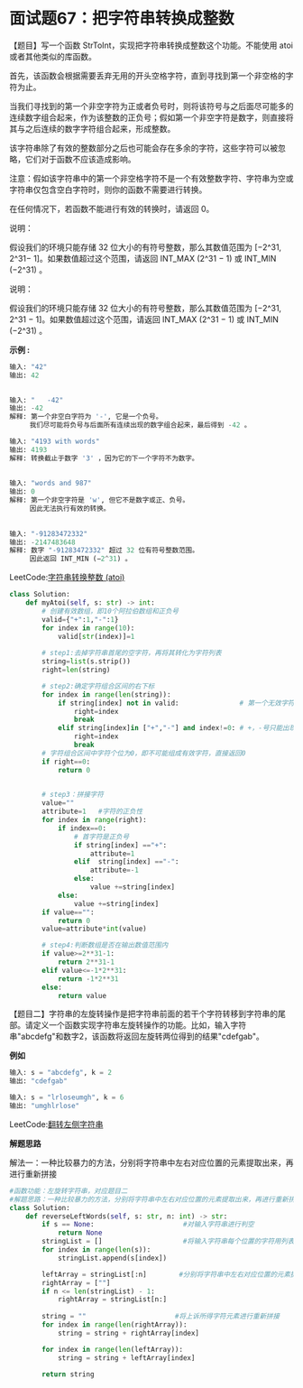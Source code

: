 # 面试题67：把字符串转换成整数



【题目】写一个函数 StrToInt，实现把字符串转换成整数这个功能。不能使用 atoi 或者其他类似的库函数。

 

首先，该函数会根据需要丢弃无用的开头空格字符，直到寻找到第一个非空格的字符为止。

当我们寻找到的第一个非空字符为正或者负号时，则将该符号与之后面尽可能多的连续数字组合起来，作为该整数的正负号；假如第一个非空字符是数字，则直接将其与之后连续的数字字符组合起来，形成整数。

该字符串除了有效的整数部分之后也可能会存在多余的字符，这些字符可以被忽略，它们对于函数不应该造成影响。

注意：假如该字符串中的第一个非空格字符不是一个有效整数字符、字符串为空或字符串仅包含空白字符时，则你的函数不需要进行转换。

在任何情况下，若函数不能进行有效的转换时，请返回 0。

说明：

假设我们的环境只能存储 32 位大小的有符号整数，那么其数值范围为 [−2^31,  2^31− 1]。如果数值超过这个范围，请返回  INT_MAX (2^31 − 1) 或 INT_MIN (−2^31) 。

说明：

假设我们的环境只能存储 32 位大小的有符号整数，那么其数值范围为 [−2^31,  2^31 − 1]。如果数值超过这个范围，请返回  INT_MAX (2^31 − 1) 或 INT_MIN (−2^31) 。

**示例 :**

```python
输入: "42"
输出: 42

    
输入: "   -42"
输出: -42
解释: 第一个非空白字符为 '-', 它是一个负号。
     我们尽可能将负号与后面所有连续出现的数字组合起来，最后得到 -42 。

输入: "4193 with words"
输出: 4193
解释: 转换截止于数字 '3' ，因为它的下一个字符不为数字。  
    
    
输入: "words and 987"
输出: 0
解释: 第一个非空字符是 'w', 但它不是数字或正、负号。
     因此无法执行有效的转换。
        
        
输入: "-91283472332"
输出: -2147483648
解释: 数字 "-91283472332" 超过 32 位有符号整数范围。 
     因此返回 INT_MIN (−2^31) 。
```



LeetCode:[字符串转换整数 (atoi)](https://leetcode-cn.com/problems/string-to-integer-atoi/)





```Python
class Solution:
    def myAtoi(self, s: str) -> int:
        # 创建有效数组，即10个阿拉伯数组和正负号
        valid={"+":1,"-":1}
        for index in range(10):
            valid[str(index)]=1
        
        # step1:去掉字符串首尾的空字符，再将其转化为字符列表
        string=list(s.strip())
        right=len(string)

        # step2:确定字符组合区间的右下标
        for index in range(len(string)):
            if string[index] not in valid:               # 第一个无效字符         
                right=index
                break
            elif string[index]in ["+","-"] and index!=0: # +，-号只能出现在字符串首部
                right=index
                break
        # 字符组合区间中字符个位为0，即不可能组成有效字符，直接返回0
        if right==0:   
            return 0

    
        # step3：拼接字符
        value=""
        attribute=1   #字符的正负性
        for index in range(right):
            if index==0:
                # 首字符是正负号
                if string[index] =="+":
                    attribute=1
                elif  string[index] =="-":
                    attribute=-1
                else:
                    value +=string[index]
            else:
                value +=string[index]
        if value=="":
            return 0   
        value=attribute*int(value)

        # step4:判断数组是否在输出数值范围内
        if value>=2**31-1:
            return 2**31-1
        elif value<=-1*2**31:
            return -1*2**31
        else:
            return value
```



【题目二】字符串的左旋转操作是把字符串前面的若干个字符转移到字符串的尾部。请定义一个函数实现字符串左旋转操作的功能。比如，输入字符串"abcdefg"和数字2，该函数将返回左旋转两位得到的结果"cdefgab"。





**例如**

```Python
输入: s = "abcdefg", k = 2
输出: "cdefgab"
```



```python
输入: s = "lrloseumgh", k = 6
输出: "umghlrlose"
```



LeetCode:[翻转左侧字符串](https://leetcode-cn.com/problems/zuo-xuan-zhuan-zi-fu-chuan-lcof/)

**解题思路**

解法一：一种比较暴力的方法，分别将字符串中左右对应位置的元素提取出来，再进行重新拼接

```Python
#函数功能：左旋转字符串，对应题目二
#解题思路：一种比较暴力的方法，分别将字符串中左右对应位置的元素提取出来，再进行重新拼接
class Solution:
    def reverseLeftWords(self, s: str, n: int) -> str:
        if s == None:                      #对输入字符串进行判空
            return None
        stringList = []                    #将输入字符串每个位置的字符用列表结构存储起来
        for index in range(len(s)):
            stringList.append(s[index])

        leftArray = stringList[:n]        #分别将字符串中左右对应位置的元素提取出来
        rightArray = [""]
        if n <= len(stringList) - 1:
            rightArray = stringList[n:]
 
        string = ""                      #将上诉所得字符元素进行重新拼接
        for index in range(len(rightArray)):
            string = string + rightArray[index]

        for index in range(len(leftArray)):
            string = string + leftArray[index]

        return string
```







